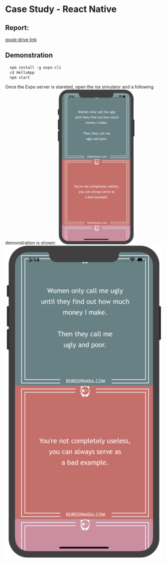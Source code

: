 # Case Study - React Native   

## Report:
[goole drive link](https://docs.google.com/document/d/1QGv__0xI6PyGEp_-t_GY5unyntnVQ-Y_TVNwn3O6cZg/edit?usp=sharing)    

## Demonstration

```
  npm install -g expo-cli     
  cd HelloApp   
  npm start
```

Once the Expo server is stareted, open the ios simulator and a following demonstration is shown:
<img src="https://github.com/ec500-software-engineering/case-study-qzhizhou/blob/master/HelloApp.png" width="250"/>
![Image](https://github.com/ec500-software-engineering/case-study-qzhizhou/blob/master/HelloApp.png)


